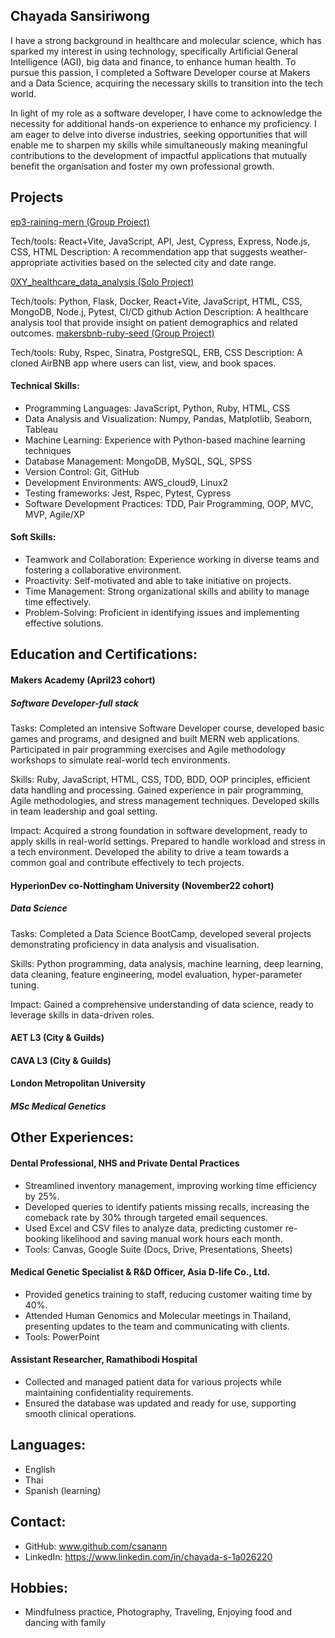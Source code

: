 ## Chayada Sansiriwong

I have a strong background in healthcare and molecular science, which has sparked my interest in using technology, specifically Artificial General Intelligence (AGI), big data and finance, to enhance human health. To pursue this passion, I completed a Software Developer course at Makers and a Data Science, acquiring the necessary skills to transition into the tech world.

In light of my role as a software developer, I have come to acknowledge the necessity for additional hands-on experience to enhance my proficiency. I am eager to delve into diverse industries, seeking opportunities that will enable me to sharpen my skills while simultaneously making meaningful contributions to the development of impactful applications that mutually benefit the organisation and foster my own professional growth.

## Projects

[ep3-raining-mern (Group Project)](https://github.com/csanann/ep3-raining-mern)

Tech/tools: React+Vite, JavaScript, API, Jest, Cypress, Express, Node.js, CSS, HTML
Description: A recommendation app that suggests weather-appropriate activities based on the selected city and date range.

[0XY_healthcare_data_analysis (Solo Project)](https://github.com/csanann/0XY_healthcare_data_analysis)

Tech/tools: Python, Flask, Docker, React+Vite, JavaScript, HTML, CSS, MongoDB, Node.j, Pytest, CI/CD github Action
Description: A healthcare analysis tool that provide insight on patient demographics and related outcomes.
[makersbnb-ruby-seed (Group Project)](https://github.com/csanann/makersbnb-ruby-seed)

Tech/tools: Ruby, Rspec, Sinatra, PostgreSQL, ERB, CSS
Description: A cloned AirBNB app where users can list, view, and book spaces.
  
#### Technical Skills:
- Programming Languages: JavaScript, Python, Ruby, HTML, CSS
- Data Analysis and Visualization: Numpy, Pandas, Matplotlib, Seaborn, Tableau
- Machine Learning: Experience with Python-based machine learning techniques
- Database Management: MongoDB, MySQL, SQL, SPSS
- Version Control: Git, GitHub
- Development Environments: AWS_cloud9, Linux2
- Testing frameworks: Jest, Rspec, Pytest, Cypress
- Software Development Practices: TDD, Pair Programming, OOP, MVC, MVP, Agile/XP

#### Soft Skills:

- Teamwork and Collaboration: Experience working in diverse teams and fostering a collaborative environment.
- Proactivity: Self-motivated and able to take initiative on projects.
- Time Management: Strong organizational skills and ability to manage time effectively.
- Problem-Solving: Proficient in identifying issues and implementing effective solutions.

## Education and Certifications:

#### Makers Academy (April23 cohort)
##### Software Developer-full stack

Tasks: Completed an intensive Software Developer course, developed basic games and programs, and designed and built MERN web applications. Participated in pair programming exercises and Agile methodology workshops to simulate real-world tech environments. 

Skills: Ruby, JavaScript, HTML, CSS, TDD, BDD, OOP principles, efficient data handling and processing. Gained experience in pair programming, Agile methodologies, and stress management techniques. Developed skills in team leadership and goal setting.

Impact: Acquired a strong foundation in software development, ready to apply skills in real-world settings. Prepared to handle workload and stress in a tech environment. Developed the ability to drive a team towards a common goal and contribute effectively to tech projects.

#### HyperionDev co-Nottingham University (November22 cohort)
##### Data Science 
Tasks: Completed a Data Science BootCamp, developed several projects demonstrating proficiency in data analysis and visualisation.

Skills: Python programming, data analysis, machine learning, deep learning, data cleaning, feature engineering, model evaluation, hyper-parameter tuning.

Impact: Gained a comprehensive understanding of data science, ready to leverage skills in data-driven roles.

#### AET L3 (City & Guilds)
#### CAVA L3 (City & Guilds)

#### London Metropolitan University
##### MSc Medical Genetics 

## Other Experiences:

#### Dental Professional, NHS and Private Dental Practices
- Streamlined inventory management, improving working time efficiency by 25%.
- Developed queries to identify patients missing recalls, increasing the comeback rate by 30% through targeted email sequences.
- Used Excel and CSV files to analyze data, predicting customer re-booking likelihood and saving manual work hours each month.
- Tools: Canvas, Google Suite (Docs, Drive, Presentations, Sheets)

#### Medical Genetic Specialist & R&D Officer, Asia D-life Co., Ltd.
- Provided genetics training to staff, reducing customer waiting time by 40%.
- Attended Human Genomics and Molecular meetings in Thailand, presenting updates to the team and communicating with clients.
- Tools: PowerPoint

#### Assistant Researcher, Ramathibodi Hospital
- Collected and managed patient data for various projects while maintaining confidentiality requirements.
- Ensured the database was updated and ready for use, supporting smooth clinical operations.

## Languages:  
- English
- Thai
- Spanish (learning)

## Contact:
- GitHub: www.github.com/csanann 
- LinkedIn: https://www.linkedin.com/in/chayada-s-1a026220 

## Hobbies:
- Mindfulness practice, Photography, Traveling, Enjoying food and dancing with family